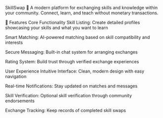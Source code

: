SkillSwap 🔄
A modern platform for exchanging skills and knowledge within your community. Connect, learn, and teach without monetary transactions.

🌟 Features
Core Functionality
Skill Listing: Create detailed profiles showcasing your skills and what you want to learn

Smart Matching: AI-powered matching based on skill compatibility and interests

Secure Messaging: Built-in chat system for arranging exchanges

Rating System: Build trust through verified exchange experiences

User Experience
Intuitive Interface: Clean, modern design with easy navigation

Real-time Notifications: Stay updated on matches and messages

Skill Verification: Optional skill verification through community endorsements

Exchange Tracking: Keep records of completed skill swaps

